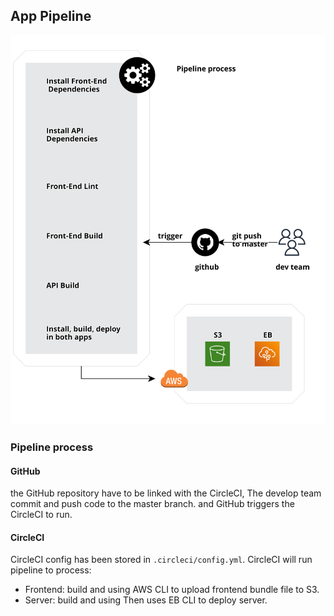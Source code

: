 ## App Pipeline

![Pipeline](pipeline.svg)

### Pipeline process
#### GitHub
the GitHub repository have to be linked with the CircleCI, The develop team commit and push code to the master branch.
and GitHub triggers the CircleCI to run.

#### CircleCI
CircleCI config has been stored in `.circleci/config.yml`.
CircleCI will run pipeline to process:
- Frontend: build and using AWS CLI to upload frontend bundle file to S3.
- Server: build and using Then uses EB CLI to deploy server.
